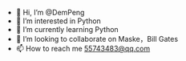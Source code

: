 - 👋 Hi, I’m @DemPeng
- 👀 I’m interested in Python
- 🌱 I’m currently learning Python
- 💞️ I’m looking to collaborate on Maske，Bill Gates
- 📫 How to reach me 55743483@qq.com

<!---
DemPeng/DemPeng is a ✨ special ✨ repository because its `README.md` (this file) appears on your GitHub profile.
You can click the Preview link to take a look at your changes.
--->
